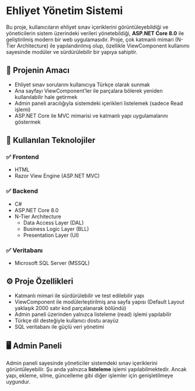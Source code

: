 # Ehliyet Yönetim Sistemi

Bu proje, kullanıcıların ehliyet sınav içeriklerini görüntüleyebildiği ve yöneticilerin sistem üzerindeki verileri yönetebildiği, **ASP.NET Core 8.0** ile geliştirilmiş modern bir web uygulamasıdır. Proje, çok katmanlı mimari (N-Tier Architecture) ile yapılandırılmış olup, özellikle ViewComponent kullanımı sayesinde modüler ve sürdürülebilir bir yapıya sahiptir.

## 🎯 Projenin Amacı

- Ehliyet sınav sorularını kullanıcıya Türkçe olarak sunmak  
- Ana sayfayı ViewComponent’ler ile parçalara bölerek yeniden kullanılabilir hale getirmek  
- Admin paneli aracılığıyla sistemdeki içerikleri listelemek (sadece Read işlemi)  
- ASP.NET Core ile MVC mimarisi ve katmanlı yapı uygulamalarını göstermek  

## 🧱 Kullanılan Teknolojiler

### ✅ Frontend
- HTML  
- Razor View Engine (ASP.NET MVC)

### ✅ Backend
- C#  
- ASP.NET Core 8.0  
- N-Tier Architecture
  - Data Access Layer (DAL)
  - Business Logic Layer (BLL)
  - Presentation Layer (UI)

### ✅ Veritabanı
- Microsoft SQL Server (MSSQL)

## ⚙️ Proje Özellikleri

- Katmanlı mimari ile sürdürülebilir ve test edilebilir yapı  
- ViewComponent ile modülerleştirilmiş ana sayfa yapısı (Default Layout yaklaşık 2000 satır kod parçalanarak bölündü)  
- Admin paneli üzerinden yalnızca listeleme (read) işlemi yapılabilir  
- Türkçe dil desteğiyle kullanıcı dostu arayüz  
- SQL veritabanı ile güçlü veri yönetimi  

## 🖥️ Admin Paneli

Admin paneli sayesinde yöneticiler sistemdeki sınav içeriklerini görüntüleyebilir. Şu anda yalnızca **listeleme** işlemi yapılabilmektedir. Ancak yapı, ekleme, silme, güncelleme gibi diğer işlemler için genişletilmeye uygundur.


